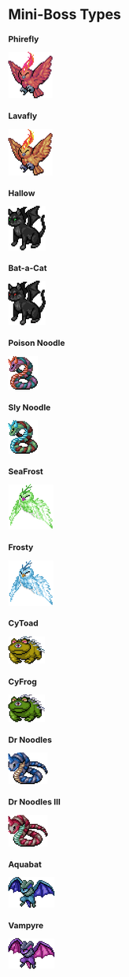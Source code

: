 # Mini-Boss Types

### Phirefly

![](<../../../.gitbook/assets/image (35).png>)

### Lavafly

![](<../../../.gitbook/assets/image (26) (1).png>)

### Hallow

![](<../../../.gitbook/assets/image (11) (1).png>)

### Bat-a-Cat

![](<../../../.gitbook/assets/image (42) (1).png>)

### Poison Noodle

![](<../../../.gitbook/assets/image (44).png>)

### Sly Noodle

![](<../../../.gitbook/assets/image (30) (1).png>)

### SeaFrost

![](<../../../.gitbook/assets/image (1) (1) (1).png>)

### Frosty

![](<../../../.gitbook/assets/image (5) (2).png>)

### CyToad

![](<../../../.gitbook/assets/image (22) (1).png>)

### CyFrog

![](<../../../.gitbook/assets/image (20) (1).png>)

### Dr Noodles

![](<../../../.gitbook/assets/image (1) (1) (1) (1).png>)

### Dr Noodles III

![](<../../../.gitbook/assets/image (38).png>)

### Aquabat

![](<../../../.gitbook/assets/image (33) (1).png>)

### Vampyre

![](<../../../.gitbook/assets/image (24) (1) (1).png>)
